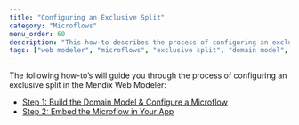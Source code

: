 ```yaml
---
title: "Configuring an Exclusive Split"
category: "Microflows"
menu_order: 60
description: "This how-to describes the process of configuring an exclusive split in the Mendix Web Modeler."
tags: ["web modeler", "microflows", "exclusive split", "domain model", "how to"]
---
```


The following how-to’s will guide you through the process of configuring an exclusive split in the Mendix Web Modeler:

* [Step 1: Build the Domain Model & Configure a Microflow](microflows-how-to-configure-exclsplit-p1)
* [Step 2: Embed the Microflow in Your App](microflows-how-to-configure-exclsplit-p2)

